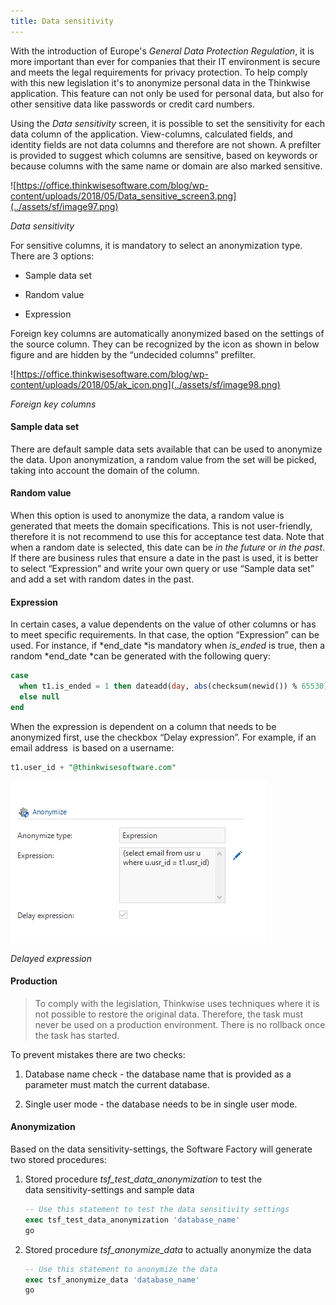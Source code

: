```yaml
---
title: Data sensitivity
---
```


With the introduction of Europe's *General Data Protection Regulation*, it is more important than ever for companies that their IT environment is secure and meets the legal requirements for privacy protection. To help comply with this new legislation it's to anonymize personal data in the Thinkwise application. This feature can not only be used for personal data, but also for other sensitive data like passwords or credit card numbers.

Using the *Data sensitivity* screen, it is possible to set the sensitivity for each data column of the application. View-columns, calculated fields, and identity fields are not data columns and therefore are not shown. A prefilter is provided to suggest which columns are sensitive, based on keywords or because columns with the same name or domain are also marked sensitive.

![https://office.thinkwisesoftware.com/blog/wp-content/uploads/2018/05/Data_sensitive_screen3.png](../assets/sf/image97.png)

*Data sensitivity*

For sensitive columns, it is mandatory to select an anonymization type. There are 3 options:

- Sample data set

- Random value

- Expression

Foreign key columns are automatically anonymized based on the settings of the source column. They can be recognized by the icon as shown in below figure and are hidden by the “undecided columns” prefilter.

![https://office.thinkwisesoftware.com/blog/wp-content/uploads/2018/05/ak_icon.png](../assets/sf/image98.png)

*Foreign key columns*

#### Sample data set

There are default sample data sets available that can be used to anonymize the data. Upon anonymization, a random value from the set will be picked, taking into account the domain of the column.

#### Random value

When this option is used to anonymize the data, a random value is generated that meets the domain specifications. This is not user-friendly, therefore it is not recommend to use this for acceptance test data. Note that when a random date is selected, this date can be *in the future* or *in the past*. If there are business rules that ensure a date in the past is used, it is better to select “Expression” and write your own query or use “Sample data set” and add a set with random dates in the past.

#### Expression

In certain cases, a value dependents on the value of other columns or has to meet specific requirements. In that case, the option “Expression” can be used. For instance, if *end_date *is mandatory when *is_ended* is true, then a random *end_date *can be generated with the following query:

```sql
case
  when t1.is_ended = 1 then dateadd(day, abs(checksum(newid()) % 65530), 0)
  else null
end
```

When the expression is dependent on a column that needs to be anonymized first, use the checkbox “Delay expression”. For example, if an email address  is based on a username:

```sql
t1.user_id + "@thinkwisesoftware.com"
```

![](../assets/sf/image101.png)

*Delayed expression*

#### Production

>  To comply with the legislation, Thinkwise uses techniques where it is not possible to restore the original data. Therefore, the task must never be used on a production environment. There is no rollback once the task has started.

To prevent mistakes there are two checks:

1.  Database name check - the database name that is provided as a parameter must match the current database.

2.  Single user mode - the database needs to be in single user mode.

#### Anonymization

Based on the data sensitivity-settings, the Software Factory will generate two stored procedures:

1.  Stored procedure *tsf_test_data_anonymization* to test the data sensitivity-settings and sample data

    ```sql
    -- Use this statement to test the data sensitivity settings
    exec tsf_test_data_anonymization 'database_name'
    go
    ```

2.  Stored procedure *tsf_anonymize_data* to actually anonymize the data

    ```sql
    -- Use this statement to anonymize the data
    exec tsf_anonymize_data 'database_name'
    go
    ```

